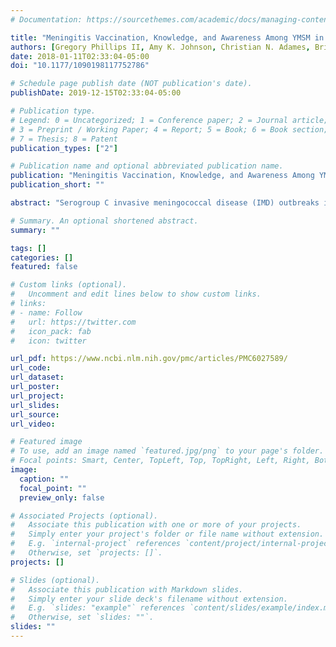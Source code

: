 ```yaml
---
# Documentation: https://sourcethemes.com/academic/docs/managing-content/

title: "Meningitis Vaccination, Knowledge, and Awareness Among YMSM in Chicago"
authors: [Gregory Phillips II, Amy K. Johnson, Christian N. Adames, Brian Mustanski]
date: 2018-01-11T02:33:04-05:00
doi: "10.1177/1090198117752786"

# Schedule page publish date (NOT publication's date).
publishDate: 2019-12-15T02:33:04-05:00

# Publication type.
# Legend: 0 = Uncategorized; 1 = Conference paper; 2 = Journal article;
# 3 = Preprint / Working Paper; 4 = Report; 5 = Book; 6 = Book section;
# 7 = Thesis; 8 = Patent
publication_types: ["2"]

# Publication name and optional abbreviated publication name.
publication: "Meningitis Vaccination, Knowledge, and Awareness Among YMSM in Chicago"
publication_short: ""

abstract: "Serogroup C invasive meningococcal disease (IMD) outbreaks in men who have sex with men (MSM) have been occurring with greater frequency in urban areas across the United States. An effective vaccine for IMD is available and is recommended for MSM in outbreak settings. Particular subgroups of MSM have been disproportionately represented in outbreaks, specifically young, Black, and HIV-positive MSM. As little is known about the knowledge, awareness, and vaccination status of young MSM, we sought to describe this and explore racial/ethnic differences. Data were collected from an established cohort study—RADAR—of 16- to 29-year-old MSM recruited through previous cohort studies and/or by being a partner or peer of a current study member. A total of 486 young MSM (YMSM) responded to 13 IMD-related questions. Approximately half of the sample correctly identified how IMD is spread and 58.6% accurately responded that vaccination was the best prevention method; however, more than 60% of participants felt they were at no risk of getting meningitis and only 49% self-reported vaccination. Additionally, White YMSM were significantly more likely to be vaccinated and to have accurate knowledge and risk perception of IMD compared with Black YMSM. Findings have important implications for disease control, outbreak management, and intervention development."

# Summary. An optional shortened abstract.
summary: ""

tags: []
categories: []
featured: false

# Custom links (optional).
#   Uncomment and edit lines below to show custom links.
# links:
# - name: Follow
#   url: https://twitter.com
#   icon_pack: fab
#   icon: twitter

url_pdf: https://www.ncbi.nlm.nih.gov/pmc/articles/PMC6027589/
url_code:
url_dataset:
url_poster:
url_project:
url_slides:
url_source:
url_video:

# Featured image
# To use, add an image named `featured.jpg/png` to your page's folder. 
# Focal points: Smart, Center, TopLeft, Top, TopRight, Left, Right, BottomLeft, Bottom, BottomRight.
image:
  caption: ""
  focal_point: ""
  preview_only: false

# Associated Projects (optional).
#   Associate this publication with one or more of your projects.
#   Simply enter your project's folder or file name without extension.
#   E.g. `internal-project` references `content/project/internal-project/index.md`.
#   Otherwise, set `projects: []`.
projects: []

# Slides (optional).
#   Associate this publication with Markdown slides.
#   Simply enter your slide deck's filename without extension.
#   E.g. `slides: "example"` references `content/slides/example/index.md`.
#   Otherwise, set `slides: ""`.
slides: ""
---
```

